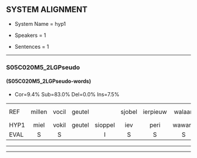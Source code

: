 
## SYSTEM ALIGNMENT

- System Name = hyp1

- Speakers = 1

- Sentences = 1

---

### S05C020M5_2LGPseudo

#### (S05C020M5_2LGPseudo-words)

- Cor=9.4%	Sub=83.0%	Del=0.0%	Ins=7.5%

|  |  |  |  |  |  |  |  |  |  |  |  |  |  |  |  |  |  |  |  |  |  |  |  |  |  |  |  |  |  |  |  |  |  |  |  |  |  |  |  |  |  |  |  |  |  |  |  |  |  |  |  |  |  |
|:--- |:---:|:---:|:---:|:---:|:---:|:---:|:---:|:---:|:---:|:---:|:---:|:---:|:---:|:---:|:---:|:---:|:---:|:---:|:---:|:---:|:---:|:---:|:---:|:---:|:---:|:---:|:---:|:---:|:---:|:---:|:---:|:---:|:---:|:---:|:---:|:---:|:---:|:---:|:---:|:---:|:---:|:---:|:---:|:---:|:---:|:---:|:---:|:---:|:---:|:---:|:---:|:---:|:---:|
| REF | millen | vocil | geutel |  | sjobel | ierpieuw | walaan | erke | haweel | saarweng | gevicht |  |  | eemde | bepoud | orstalk | veten*(vetten) | * | gefouw | vurpaand | nizung | * | fiewon | * | * | kneurem | * | vawaai | strellen | zwieten | * | foetbans | oonste | muider | grijnken | schielstaug | * | prilsood | * | vloender | milste | veurder | kloeien | ulen |  | orponk | * | schodig | ijpo | menuur | spreikje | hiffreeuw | wooien |
| HYP1 | miel | vokil | geutel | sioppel | iev | peri | wawarn | erke | halweel | sarwen? | gevicht | eende | gemoet | oorstalk | vetten | gen | gevouw | vuurpand | nu | zing | zing | vewouw | kuren | keuren | kneuren | ren | hè | vawai | strelen | wit | den | voed | band | onste | mender | griijnken | sche | scgildeweg | prishoot | vloevloener | ciltte | vuurder | kloeien | ulen | op | opin | donk | schoting | epe | men | spriike | hifreeuw | woeien |
| EVAL | S | S |  | I | S | S | S |  | S | S |  | I | I | S | S | S | S | S | S | S | S | S | S | S | S | S | S | S | S | S | S | S | S | S | S | S | S | S | S | S | S | S |  |  | I | S | S | S | S | S | S | S | S |
---

---
